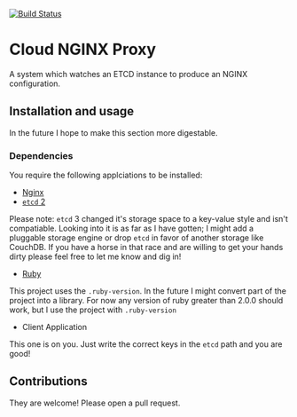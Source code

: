 [![Build Status](https://travis-ci.org/meschbach/cloud-nginx-proxy.svg?branch=master)](https://travis-ci.org/meschbach/cloud-nginx-proxy)

# Cloud NGINX Proxy

A system which watches an ETCD instance to produce an NGINX configuration.

## Installation and usage
In the future I hope to make this section more digestable.

### Dependencies
You require the following applciations to be installed:
* [Nginx](http://nginx.org/)
* [`etcd` 2](https://github.com/coreos/etcd/releases/tag/v2.3.7)

Please note: `etcd` 3 changed it's storage space to a key-value style and isn't compatiable.  Looking into it is as far as I have gotten; I might add a pluggable storage engine or drop `etcd` in favor of another storage like CouchDB.  If you have a horse in that race and are willing to get your hands dirty please feel free to let me know and dig in!

* [Ruby](https://www.ruby-lang.org/en/)

This project uses the `.ruby-version`.  In the future I might convert part of the project into a library.
For now any version of ruby greater than 2.0.0 should work, but I use the project with `.ruby-version`

* Client Application

This one is on you.  Just write the correct keys in the `etcd` path and you are good!

## Contributions

They are welcome!  Please open a pull request.

